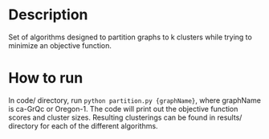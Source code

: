 # Description

Set of algorithms designed to partition graphs to k clusters while trying to minimize an objective function.

# How to run

In code/ directory, run ```python partition.py {graphName}```, where graphName is ca-GrQc or Oregon-1. The code will print out the objective function scores and cluster sizes. Resulting clusterings can be found in results/ directory for each of the different algorithms.
